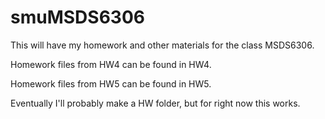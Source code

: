 # smuMSDS6306

This will have my homework and other materials for the class MSDS6306. 

Homework files from HW4 can be found in HW4.

Homework files from HW5 can be found in HW5.

Eventually I'll probably make a HW folder, but for right now this works.
